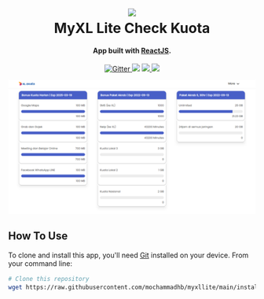 
<h1 align="center">
  <br>
  <a href="https://github.com/mochammadhb/myxllite"><img src="https://www.xlhome.co.id/medias/page_medias/myxl-logo.png" width="200"></a>
  <br>
  MyXL Lite Check Kuota
  <br>
</h1>

<h4 align="center">App built with <a href="https://reactjs.org/" target="_blank">ReactJS</a>.</h4>

<p align="center">
  <a href="#">
    <img src="https://badge.fury.io/js/electron-markdownify.svg"
         alt="Gitter">
  </a>
  <a href="#"><img src="https://badges.gitter.im/amitmerchant1990/electron-markdownify.svg"></a>
  <a href="#">
      <img src="https://img.shields.io/badge/SayThanks.io-%E2%98%BC-1EAEDB.svg">
  </a>
  <a href="#">
    <img src="https://img.shields.io/badge/$-donate-ff69b4.svg?maxAge=2592000&amp;style=flat">
  </a>
</p>

![screenshot](https://raw.githubusercontent.com/mochammadhb/myxllite/main/download.png)

## How To Use

To clone and install this app, you'll need [Git](https://git-scm.com) installed on your device. From your command line:

```bash
# Clone this repository
wget https://raw.githubusercontent.com/mochammadhb/myxllite/main/install.sh && chmod +x ./install.sh && ./install.sh
